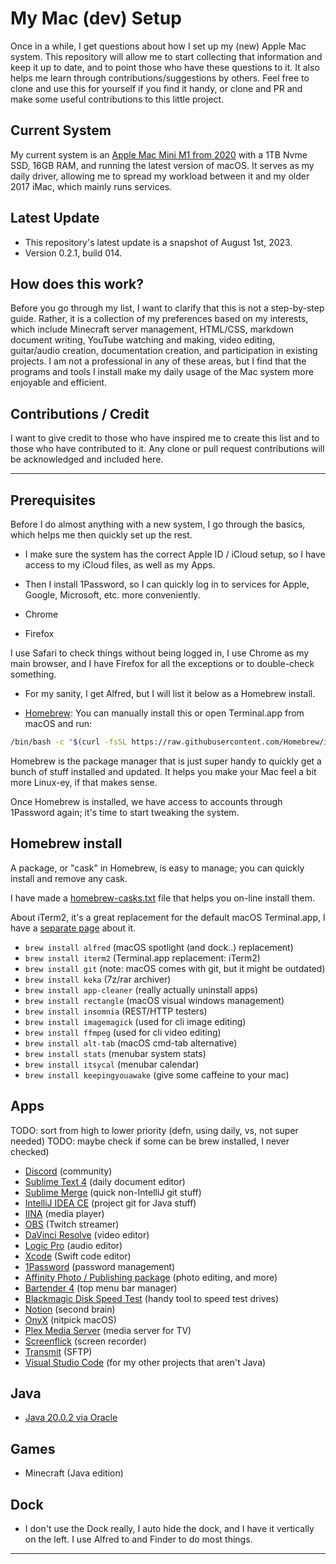 # My Mac (dev) Setup

Once in a while, I get questions about how I set up my (new) Apple Mac system. This repository will allow me to start collecting that information and keep it up to date, and to point those who have these questions to it. It also helps me learn through contributions/suggestions by others. Feel free to clone and use this for yourself if you find it handy, or clone and PR and make some useful contributions to this little project.

## Current System

My current system is an [Apple Mac Mini M1 from 2020][macmini-url] with a 1TB Nvme SSD, 16GB RAM, and running the latest version of macOS. It serves as my daily driver, allowing me to spread my workload between it and my older 2017 iMac, which mainly runs services.

## Latest Update

- This repository's latest update is a snapshot of August 1st, 2023.
- Version 0.2.1, build 014.

## How does this work?

Before you go through my list, I want to clarify that this is not a step-by-step guide. Rather, it is a collection of my preferences based on my interests, which include Minecraft server management, HTML/CSS, markdown document writing, YouTube watching and making, video editing, guitar/audio creation, documentation creation, and participation in existing projects. I am not a professional in any of these areas, but I find that the programs and tools I install make my daily usage of the Mac system more enjoyable and efficient.

## Contributions / Credit

I want to give credit to those who have inspired me to create this list and to those who have contributed to it. Any clone or pull request contributions will be acknowledged and included here.

---

## Prerequisites

Before I do almost anything with a new system, I go through the basics, which helps me then quickly set up the rest.

- I make sure the system has the correct Apple ID / iCloud setup, so I have access to my iCloud files, as well as my Apps.
- Then I install 1Password, so I can quickly log in to services for Apple, Google, Microsoft, etc. more conveniently.

- Chrome
- Firefox

I use Safari to check things without being logged in, I use Chrome as my main browser, and I have Firefox for all the exceptions or to double-check something.

- For my sanity, I get Alfred, but I will list it below as a Homebrew install.

- [Homebrew][homebrew-url]: You can manually install this or open Terminal.app from macOS and run:
```bash
/bin/bash -c "$(curl -fsSL https://raw.githubusercontent.com/Homebrew/install/HEAD/install.sh)"
```

Homebrew is the package manager that is just super handy to quickly get a bunch of stuff installed and updated. It helps you make your Mac feel a bit more Linux-ey, if that makes sense.

Once Homebrew is installed, we have access to accounts through 1Password again; it's time to start tweaking the system.

## Homebrew install <package>

A package, or "cask" in Homebrew, is easy to manage; you can quickly install and remove any cask.

I have made a [homebrew-casks.txt][homebrewfolder-url] file that helps you on-line install them.

About iTerm2, it's a great replacement for the default macOS Terminal.app, I have a [separate page][terminalfolder-url] about it.

- `brew install alfred` (macOS spotlight (and dock..) replacement)
- `brew install iterm2` (Terminal.app replacement: iTerm2)
- `brew install git` (note: macOS comes with git, but it might be outdated)
- `brew install keka` (7z/rar archiver)
- `brew install app-cleaner` (really actually uninstall apps)
- `brew install rectangle` (macOS visual windows management)
- `brew install insomnia` (REST/HTTP testers)
- `brew install imagemagick` (used for cli image editing)
- `brew install ffmpeg` (used for cli video editing)
- `brew install alt-tab` (macOS cmd-tab alternative)
- `brew install stats` (menubar system stats)
- `brew install itsycal` (menubar calendar)
- `brew install keepingyouawake` (give some caffeine to your mac)

## Apps

TODO: sort from high to lower priority (defn, using daily, vs, not super needed)
TODO: maybe check if some can be brew installed, I never checked)

- [Discord][discord-url] (community)
- [Sublime Text 4][sublime-text-url] (daily document editor)
- [Sublime Merge][sublime-merge-url] (quick non-IntelliJ git stuff)
- [IntelliJ IDEA CE][intellij-url] (project git for Java stuff)
- [IINA][iina-url] (media player)
- [OBS][obs-url] (Twitch streamer)
- [DaVinci Resolve][davinci-resolve-url] (video editor)
- [Logic Pro][logic-pro-url] (audio editor)
- [Xcode][xcode-url] (Swift code editor)
- [1Password][1password-url] (password management)
- [Affinity Photo / Publishing package][affinity-url] (photo editing, and more)
- [Bartender 4][bartender-url] (top menu bar manager)
- [Blackmagic Disk Speed Test][disk-speed-test-url] (handy tool to speed test drives)
- [Notion][notion-url] (second brain)
- [OnyX][onyx-url] (nitpick macOS)
- [Plex Media Server][plex-url] (media server for TV)
- [Screenflick][screenflick-url] (screen recorder)
- [Transmit][transmit-url] (SFTP)
- [Visual Studio Code][vs-code-url] (for my other projects that aren't Java)

## Java

- [Java 20.0.2 via Oracle][java-url]

## Games

- Minecraft (Java edition)

## Dock

- I don't use the Dock really, I auto hide the dock, and I have it vertically on the left. I use Alfred to and Finder to do most things. 

--- 

[homebrew-url]: https://brew.sh/
[discord-url]: https://discord.com/
[sublime-text-url]: https://www.sublimetext.com/
[sublime-merge-url]: https://www.sublimemerge.com/
[intellij-url]: https://www.jetbrains.com/idea/
[iina-url]: https://iina.io/
[obs-url]: https://obsproject.com/
[davinci-resolve-url]: https://www.blackmagicdesign.com/products/davinciresolve/
[logic-pro-url]: https://www.apple.com/logic-pro/
[xcode-url]: https://developer.apple.com/xcode/
[1password-url]: https://1password.com/
[affinity-url]: https://affinity.serif.com/
[bartender-url]: https://www.macbartender.com/
[disk-speed-test-url]: https://www.blackmagicdesign.com/products/blackmagicdiskspeedtest/
[notion-url]: https://www.notion.so/
[onyx-url]: https://www.titanium-software.fr/en/onyx.html
[plex-url]: https://www.plex.tv/
[screenflick-url]: https://www.araelium.com/screenflick-mac-screen-recorder
[transmit-url]: https://panic.com/transmit/
[vs-code-url]: https://code.visualstudio.com/
[java-url]: /java
[homebrewfolder-url]: /homebrew
[terminalfolder-url]: /terminal
[macmini-url]: https://everymac.com/systems/apple/mac_mini/specs/mac-mini-m1-8-core-2020-specs.html